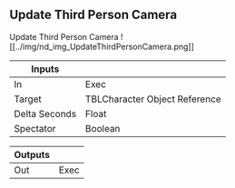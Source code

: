 ## Update Third Person Camera
Update Third Person Camera
![[../img/nd_img_UpdateThirdPersonCamera.png]]

|Inputs||
|--|--|
| In | Exec |
| Target | TBLCharacter Object Reference |
| Delta Seconds | Float |
| Spectator | Boolean |

|Outputs||
|--|--|
| Out | Exec |

